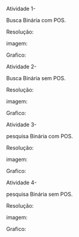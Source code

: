 Atividade 1-

Busca Binária com POS. 

Resolução:

imagem:

Grafico:


Atividade 2-

Busca Binária sem POS. 

Resolução:

imagem:

Grafico:


Atividade 3-

pesquisa Binária com POS. 

Resolução:

imagem:

Grafico:


Atividade 4-

pesquisa Binária sem POS. 

Resolução:

imagem:

Grafico:
